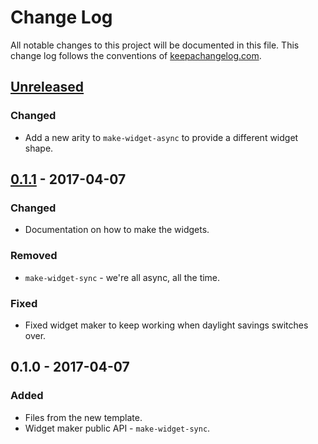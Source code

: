 # Change Log
All notable changes to this project will be documented in this file. This change log follows the conventions of [keepachangelog.com](http://keepachangelog.com/).

## [Unreleased]
### Changed
- Add a new arity to `make-widget-async` to provide a different widget shape.

## [0.1.1] - 2017-04-07
### Changed
- Documentation on how to make the widgets.

### Removed
- `make-widget-sync` - we're all async, all the time.

### Fixed
- Fixed widget maker to keep working when daylight savings switches over.

## 0.1.0 - 2017-04-07
### Added
- Files from the new template.
- Widget maker public API - `make-widget-sync`.

[Unreleased]: https://github.com/your-name/vimsical/compare/0.1.1...HEAD
[0.1.1]: https://github.com/your-name/vimsical/compare/0.1.0...0.1.1
